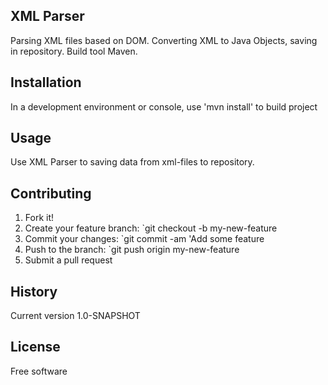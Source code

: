 ## XML Parser

Parsing XML files based on DOM. Converting XML to Java Objects, saving in repository. Build tool Maven.

## Installation

In a development environment or console, use 'mvn install' to build project

## Usage

Use XML Parser to saving data from xml-files to repository.

## Contributing

1. Fork it!
2. Create your feature branch: `git checkout -b my-new-feature
3. Commit your changes: `git commit -am 'Add some feature
4. Push to the branch: `git push origin my-new-feature
5. Submit a pull request

## History

Current version 1.0-SNAPSHOT

## License

Free software
